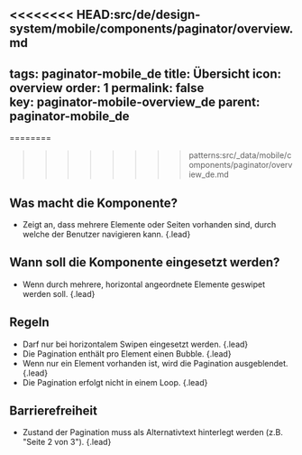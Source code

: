 <<<<<<<< HEAD:src/de/design-system/mobile/components/paginator/overview.md
---
tags: paginator-mobile_de
title: Übersicht
icon: overview
order: 1
permalink: false  
key: paginator-mobile-overview_de
parent: paginator-mobile_de
---

========
>>>>>>>> patterns:src/_data/mobile/components/paginator/overview_de.md
## Was macht die Komponente?
*   Zeigt an, dass mehrere Elemente oder Seiten vorhanden sind, durch welche der Benutzer navigieren kann. {.lead}

## Wann soll die Komponente eingesetzt werden?
*   Wenn durch mehrere, horizontal angeordnete Elemente geswipet werden soll. {.lead}

## Regeln
*   Darf nur bei horizontalem Swipen eingesetzt werden. {.lead}
*   Die Pagination enthält pro Element einen Bubble. {.lead}
*   Wenn nur ein Element vorhanden ist, wird die Pagination ausgeblendet. {.lead}
*   Die Pagination erfolgt nicht in einem Loop. {.lead}

## Barrierefreiheit
* Zustand der Pagination muss als Alternativtext hinterlegt werden (z.B. "Seite 2 von 3"). {.lead}